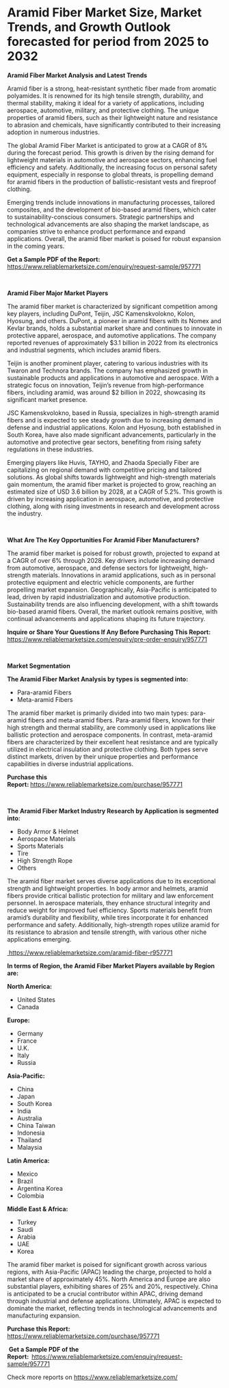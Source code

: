 <p><h1>Aramid Fiber Market Size, Market Trends, and Growth Outlook forecasted for period from 2025 to 2032</h1></p><p><strong>Aramid Fiber Market Analysis and Latest Trends</strong></p>
<p><p>Aramid fiber is a strong, heat-resistant synthetic fiber made from aromatic polyamides. It is renowned for its high tensile strength, durability, and thermal stability, making it ideal for a variety of applications, including aerospace, automotive, military, and protective clothing. The unique properties of aramid fibers, such as their lightweight nature and resistance to abrasion and chemicals, have significantly contributed to their increasing adoption in numerous industries.</p><p>The global Aramid Fiber Market is anticipated to grow at a CAGR of 8% during the forecast period. This growth is driven by the rising demand for lightweight materials in automotive and aerospace sectors, enhancing fuel efficiency and safety. Additionally, the increasing focus on personal safety equipment, especially in response to global threats, is propelling demand for aramid fibers in the production of ballistic-resistant vests and fireproof clothing. </p><p>Emerging trends include innovations in manufacturing processes, tailored composites, and the development of bio-based aramid fibers, which cater to sustainability-conscious consumers. Strategic partnerships and technological advancements are also shaping the market landscape, as companies strive to enhance product performance and expand applications. Overall, the aramid fiber market is poised for robust expansion in the coming years.</p></p>
<p><strong>Get a Sample PDF of the Report:&nbsp;</strong> <a href="https://www.reliablemarketsize.com/enquiry/request-sample/957771?utm_campaign=3217&utm_medium=2&utm_source=Github&utm_content=ia&utm_term=31032025&utm_id=aramid-fiber">https://www.reliablemarketsize.com/enquiry/request-sample/957771</a></p>
<p>&nbsp;</p>
<p><strong>Aramid Fiber Major Market Players</strong></p>
<p><p>The aramid fiber market is characterized by significant competition among key players, including DuPont, Teijin, JSC Kamenskvolokno, Kolon, Hyosung, and others. DuPont, a pioneer in aramid fibers with its Nomex and Kevlar brands, holds a substantial market share and continues to innovate in protective apparel, aerospace, and automotive applications. The company reported revenues of approximately $3.1 billion in 2022 from its electronics and industrial segments, which includes aramid fibers.</p><p>Teijin is another prominent player, catering to various industries with its Twaron and Technora brands. The company has emphasized growth in sustainable products and applications in automotive and aerospace. With a strategic focus on innovation, Teijin’s revenue from high-performance fibers, including aramid, was around $2 billion in 2022, showcasing its significant market presence.</p><p>JSC Kamenskvolokno, based in Russia, specializes in high-strength aramid fibers and is expected to see steady growth due to increasing demand in defense and industrial applications. Kolon and Hyosung, both established in South Korea, have also made significant advancements, particularly in the automotive and protective gear sectors, benefiting from rising safety regulations in these industries.</p><p>Emerging players like Huvis, TAYHO, and Zhaoda Specially Fiber are capitalizing on regional demand with competitive pricing and tailored solutions. As global shifts towards lightweight and high-strength materials gain momentum, the aramid fiber market is projected to grow, reaching an estimated size of USD 3.6 billion by 2028, at a CAGR of 5.2%. This growth is driven by increasing application in aerospace, automotive, and protective clothing, along with rising investments in research and development across the industry.</p></p>
<p>&nbsp;</p>
<p><strong>What Are The Key Opportunities For Aramid Fiber Manufacturers?</strong></p>
<p><p>The aramid fiber market is poised for robust growth, projected to expand at a CAGR of over 6% through 2028. Key drivers include increasing demand from automotive, aerospace, and defense sectors for lightweight, high-strength materials. Innovations in aramid applications, such as in personal protective equipment and electric vehicle components, are further propelling market expansion. Geographically, Asia-Pacific is anticipated to lead, driven by rapid industrialization and automotive production. Sustainability trends are also influencing development, with a shift towards bio-based aramid fibers. Overall, the market outlook remains positive, with continual advancements and applications shaping its future trajectory.</p></p>
<p><strong>Inquire or Share Your Questions If Any Before Purchasing This Report:</strong> <a href="https://www.reliablemarketsize.com/enquiry/pre-order-enquiry/957771?utm_campaign=3217&utm_medium=2&utm_source=Github&utm_content=ia&utm_term=31032025&utm_id=aramid-fiber">https://www.reliablemarketsize.com/enquiry/pre-order-enquiry/957771</a></p>
<p>&nbsp;</p>
<p><strong>Market Segmentation</strong></p>
<p><strong>The Aramid Fiber Market Analysis by types is segmented into:</strong></p>
<p><ul><li>Para-aramid Fibers</li><li>Meta-aramid Fibers</li></ul></p>
<p><p>The aramid fiber market is primarily divided into two main types: para-aramid fibers and meta-aramid fibers. Para-aramid fibers, known for their high strength and thermal stability, are commonly used in applications like ballistic protection and aerospace components. In contrast, meta-aramid fibers are characterized by their excellent heat resistance and are typically utilized in electrical insulation and protective clothing. Both types serve distinct markets, driven by their unique properties and performance capabilities in diverse industrial applications.</p></p>
<p><strong>Purchase this Report:&nbsp;</strong><a href="https://www.reliablemarketsize.com/purchase/957771?utm_campaign=3217&utm_medium=2&utm_source=Github&utm_content=ia&utm_term=31032025&utm_id=aramid-fiber">https://www.reliablemarketsize.com/purchase/957771</a></p>
<p>&nbsp;</p>
<p><strong>The Aramid Fiber Market Industry Research by Application is segmented into:</strong></p>
<p><ul><li>Body Armor & Helmet</li><li>Aerospace Materials</li><li>Sports Materials</li><li>Tire</li><li>High Strength Rope</li><li>Others</li></ul></p>
<p><p>The aramid fiber market serves diverse applications due to its exceptional strength and lightweight properties. In body armor and helmets, aramid fibers provide critical ballistic protection for military and law enforcement personnel. In aerospace materials, they enhance structural integrity and reduce weight for improved fuel efficiency. Sports materials benefit from aramid’s durability and flexibility, while tires incorporate it for enhanced performance and safety. Additionally, high-strength ropes utilize aramid for its resistance to abrasion and tensile strength, with various other niche applications emerging.</p></p>
<p><a href="https://www.reliablemarketsize.com/aramid-fiber-r957771?utm_campaign=3217&utm_medium=2&utm_source=Github&utm_content=ia&utm_term=31032025&utm_id=aramid-fiber">&nbsp;https://www.reliablemarketsize.com/aramid-fiber-r957771</a></p>
<p><strong>In terms of Region, the Aramid Fiber Market Players available by Region are:</strong></p>
<p>
    <p> <strong> North America: </strong>
        <ul>
            <li>United States</li>
            <li>Canada</li>
        </ul>
        </p> 
    <p> <strong> Europe: </strong>
        <ul>
            <li>Germany</li>
            <li>France</li>
            <li>U.K.</li>
            <li>Italy</li>
            <li>Russia</li>
        </ul>
        </p> 
    <p> <strong> Asia-Pacific: </strong>
        <ul>
            <li>China</li>
            <li>Japan</li>
            <li>South Korea</li>
            <li>India</li>
            <li>Australia</li>
            <li>China Taiwan</li>
            <li>Indonesia</li>
            <li>Thailand</li>
            <li>Malaysia</li>
        </ul>
        </p> 
    <p> <strong> Latin America: </strong>
        <ul>
            <li>Mexico</li>
            <li>Brazil</li>
            <li>Argentina Korea</li>
            <li>Colombia</li>
        </ul>
        </p> 
    <p> <strong> Middle East & Africa: </strong>
        <ul>
            <li>Turkey</li>
            <li>Saudi</li>
            <li>Arabia</li>
            <li>UAE</li>
            <li>Korea</li>
        </ul>
    </p>
    </p>
<p><p>The aramid fiber market is poised for significant growth across various regions, with Asia-Pacific (APAC) leading the charge, projected to hold a market share of approximately 45%. North America and Europe are also substantial players, exhibiting shares of 25% and 20%, respectively. China is anticipated to be a crucial contributor within APAC, driving demand through industrial and defense applications. Ultimately, APAC is expected to dominate the market, reflecting trends in technological advancements and manufacturing expansion.</p></p>
<p><strong>Purchase this Report: </strong><a href="https://www.reliablemarketsize.com/purchase/957771?utm_campaign=3217&utm_medium=2&utm_source=Github&utm_content=ia&utm_term=31032025&utm_id=aramid-fiber">https://www.reliablemarketsize.com/purchase/957771</a></p>
<p>&nbsp;<strong>Get a Sample PDF of the Report:&nbsp;&nbsp;</strong><a href="https://www.reliablemarketsize.com/enquiry/request-sample/957771?utm_campaign=3217&utm_medium=2&utm_source=Github&utm_content=ia&utm_term=31032025&utm_id=aramid-fiber">https://www.reliablemarketsize.com/enquiry/request-sample/957771</a></p>
<p><strong></strong></p>
<p>Check more reports on <a href="https://www.reliablemarketsize.com/?utm_campaign=3217&utm_medium=2&utm_source=Github&utm_content=ia&utm_term=31032025&utm_id=aramid-fiber">https://www.reliablemarketsize.com/</a></p>